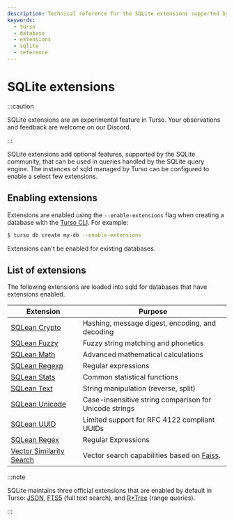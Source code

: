 ```yaml
---
description: Technical reference for the SQLite extensions supported by Turso
keywords:
  - turso
  - database
  - extensions
  - sqlite
  - reference
---
```


# SQLite extensions

:::caution

SQLite extensions are an experimental feature in Turso. Your observations and
feedback are welcome on our Discord.

:::

SQLite extensions add optional features, supported by the SQLite community, that
can be used in queries handled by the SQLite query engine. The instances of sqld
managed by Turso can be configured to enable a select few extensions.

## Enabling extensions

Extensions are enabled using the `--enable-extensions` flag when creating a
database with the [Turso CLI]. For example:

```bash
$ turso db create my-db --enable-extensions
```

Extensions can't be enabled for existing databases.

## List of extensions

The following extensions are loaded into sqld for databases that have extensions
enabled.

| Extension | Purpose |
| --- | --- |
| [SQLean Crypto] | Hashing, message digest, encoding, and decoding |
| [SQLean Fuzzy] | Fuzzy string matching and phonetics |
| [SQLean Math] | Advanced mathematical calculations |
| [SQLean Regexp] | Regular expressions |
| [SQLean Stats] | Common statistical functions |
| [SQLean Text] | String manipulation (reverse, split) |
| [SQLean Unicode] | Case-insensitive string comparison for Unicode strings |
| [SQLean UUID] | Limited support for RFC 4122 compliant UUIDs |
| [SQLean Regex] | Regular Expressions |
| [Vector Similarity Search] | Vector search capabilities based on [Faiss]. |

:::note

SQLite maintains three official extensions that are enabled by default in Turso:
[JSON], [FTS5] (full text search), and [R*Tree] (range queries).

:::

[Turso CLI]: /reference/turso-cli
[SQLean Crypto]: https://github.com/nalgeon/sqlean/blob/main/docs/crypto.md
[SQLean Fuzzy]: https://github.com/nalgeon/sqlean/blob/main/docs/fuzzy.md
[SQLean Math]: https://github.com/nalgeon/sqlean/blob/main/docs/math.md
[SQLean Regexp]: https://github.com/nalgeon/sqlean/blob/main/docs/regexp.md
[SQLean Stats]: https://github.com/nalgeon/sqlean/blob/main/docs/stats.md
[SQLean Text]: https://github.com/nalgeon/sqlean/blob/main/docs/text.md
[SQLean Unicode]: https://github.com/nalgeon/sqlean/blob/main/docs/unicode.md
[SQLean UUID]: https://github.com/nalgeon/sqlean/blob/main/docs/uuid.md
[SQLean Regex]: https://github.com/nalgeon/sqlean/blob/main/docs/regexp.md
[Vector Similarity Search]: https://github.com/asg017/sqlite-vss
[Faiss]: https://faiss.ai/
[JSON]: https://www.sqlite.org/json1.html
[FTS5]: https://www.sqlite.org/fts5.html
[R*Tree]: https://www.sqlite.org/rtree.html
